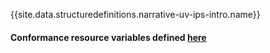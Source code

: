 {{site.data.structuredefinitions.narrative-uv-ips-intro.name}}

#### Conformance resource variables defined [here](http://wiki.hl7.org/index.php?title=IG_Publisher_Documentation#Jekyll)
